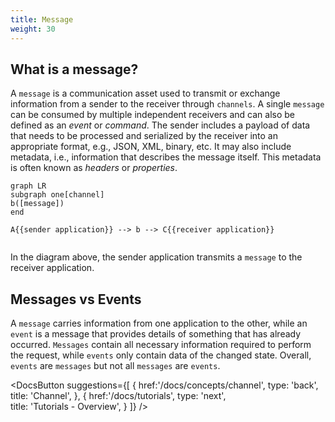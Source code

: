 ```yaml
---
title: Message
weight: 30
---
```


## What is a message?
A `message` is a communication asset used to transmit or exchange information from a sender to the receiver through `channels`. A single `message` can be consumed by multiple independent receivers and can also be defined as an _event_ or _command_. The sender includes a payload of data that needs to be processed and serialized by the receiver into an appropriate format, e.g., JSON, XML, binary, etc. It may also include metadata, i.e., information that describes the message itself. This metadata is often known as _headers_ or _properties_.


``` mermaid
graph LR
subgraph one[channel]
b([message])
end

A{{sender application}} --> b --> C{{receiver application}}
  
```

In the diagram above, the sender application transmits a `message` to the receiver application.

## Messages vs Events
A `message` carries information from one application to the other, while an `event` is a message that provides details of something that has already occurred. `Messages` contain all necessary information required to perform the request, while `events` only contain data of the changed state.
Overall, `events` are `messages` but not all `messages` are `events`.


<DocsButton
 suggestions={[
    {
      href:'/docs/concepts/channel',
      type: 'back',  
      title: 'Channel',
   },
   {
      href:'/docs/tutorials',
      type: 'next',  
      title: 'Tutorials - Overview',
   }
 ]}
/>